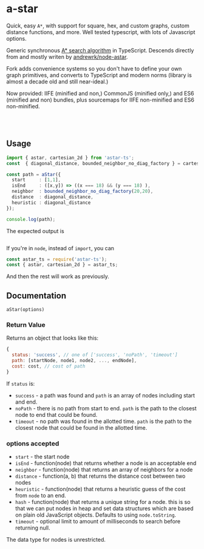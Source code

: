 # a-star

Quick, easy `A*`, with support for square, hex, and custom graphs, custom distance functions, and more.  Well tested
typescript, with lots of Javascript options.

Generic synchronous [A* search algorithm](http://en.wikipedia.org/wiki/A*_search_algorithm) in TypeScript.  Descends
directly from and mostly writen by [andrewrk/node-astar](https://github.com/andrewrk/node-astar).

Fork adds convenience systems so you don't have to define your own graph primitives, and converts to TypeScript and
modern norms (library is almost a decade old and still near-ideal.)

Now provided: IIFE (minified and non,) CommonJS (minified only,) and ES6 (minified and non) bundles, plus sourcemaps for IIFE non-minified and ES6 non-minified.



<br/><br/>

## Usage

```typescript
import { astar, cartesian_2d } from 'astar-ts';
const  { diagonal_distance, bounded_neighbor_no_diag_factory } = cartesian_2d;

const path = aStar({
  start     : [1,1],
  isEnd     : ([x,y]) => ((x === 18) && (y === 18) ),
  neighbor  : bounded_neighbor_no_diag_factory(20,20),
  distance  : diagonal_distance,
  heuristic : diagonal_distance
});

console.log(path);
```

The expected output is

```

```

If you're in `node`, instead of `import`, you can

```javascript
const astar_ts = require('astar-ts');
const { astar, cartesian_2d } = astar_ts;
```

And then the rest will work as previously.

## Documentation

`aStar(options)`

### Return Value

Returns an object that looks like this:

```js
{
  status: 'success', // one of ['success', 'noPath', 'timeout']
  path: [startNode, node1, node2, ..., endNode],
  cost: cost, // cost of path
}
```

If `status` is:

 * `success` - a path was found and `path` is an array of nodes including start
   and end.
 * `noPath` - there is no path from start to end. `path` is the path to the
   closest node to end that could be found.
 * `timeout` - no path was found in the allotted time. `path` is the path to
   the closest node that could be found in the allotted time.

### options accepted

 * `start` - the start node
 * `isEnd` - function(node) that returns whether a node is an acceptable end
 * `neighbor` - function(node) that returns an array of neighbors for a node
 * `distance` - function(a, b) that returns the distance cost between two
   nodes
 * `heuristic` - function(node) that returns a heuristic guess of the cost
   from `node` to an end.
 * `hash` - function(node) that returns a unique string for a node. this is
   so that we can put nodes in heap and set data structures which are based
   on plain old JavaScript objects. Defaults to using `node.toString`.
 * `timeout` - optional limit to amount of milliseconds to search before
   returning null.

The data type for nodes is unrestricted.
